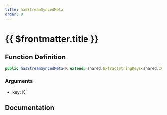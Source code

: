 ```yaml
---
title: hasStreamSyncedMeta
order: 0
---
```


# {{ $frontmatter.title }}

## Function Definition

```ts
public hasStreamSyncedMeta<K extends shared.ExtractStringKeys<shared.ICustomVehicleStreamSyncedMeta>>(key: K): boolean;
```

### Arguments

* key: K

## Documentation

<!--@include: ./parts/hasStreamSyncedMeta.md-->
